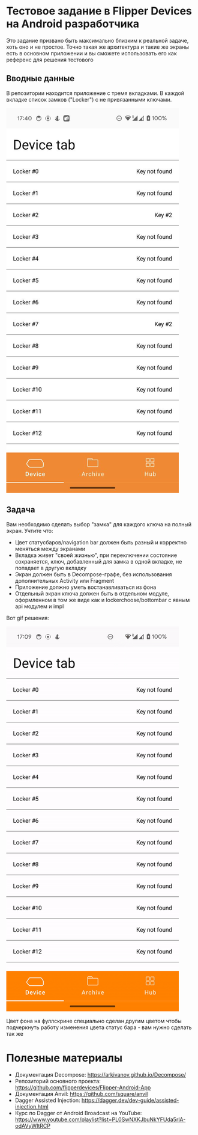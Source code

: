 # Тестовое задание в Flipper Devices на Android разработчика

Это задание призвано быть максимально близким к реальной задаче, хоть оно и не простое. Точно такая же архитектура и такие же экраны есть в основном приложении и вы сможете использовать его как референс для решения тестового

## Вводные данные

В репозитории находится приложение с тремя вкладками. В каждой вкладке список замков ("Locker") с не привязанными ключами. 

![](docs/task.jpeg)

## Задача

Вам необходимо сделать выбор "замка" для каждого ключа на полный экран. Учтите что:
- Цвет статусбаров/navigation bar должен быть разный и корректно меняться между экранами
- Вкладка живет "своей жизнью", при переключении состояние сохраняется, ключ, добавленный для замка в одной вкладке, не попадает в другую вкладку
- Экран должен быть в Decompose-графе, без использования дополнительных Activity или Fragment
- Приложение должно уметь востанавливаться из фона
- Отдельный экран ключа должен быть в отдельном модуле, оформленном в том же виде как и lockerchoose/bottombar с явным api модулем и impl

Вот gif решения:

![](docs/solution.gif)

Цвет фона на фуллскрине специально сделан другим цветом чтобы подчеркнуть работу изменения цвета статус бара - вам нужно сделать так же

# Полезные материалы

- Документация Decompose: https://arkivanov.github.io/Decompose/
- Репозиторий основного проекта: https://github.com/flipperdevices/Flipper-Android-App
- Документация Anvil: https://github.com/square/anvil
- Dagger Assisted Injection: https://dagger.dev/dev-guide/assisted-injection.html
- Курс по Dagger от Android Broadcast на YouTube: https://www.youtube.com/playlist?list=PL0SwNXKJbuNkYFUda5rlA-odAVyWItRCP